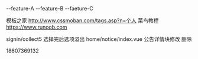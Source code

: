 --feature-A
--feature-B
--faeture-C

模板之家  http://www.cssmoban.com/tags.asp?n=个人
菜鸟教程   https://www.runoob.com




signin/collect5   选择完后选项溢出
home/notice/index.vue   公告详情块修改 删除

18607369132
